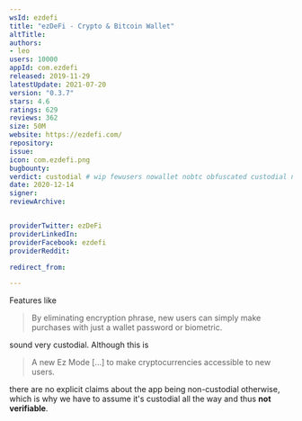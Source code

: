 ```yaml
---
wsId: ezdefi
title: "ezDeFi - Crypto & Bitcoin Wallet"
altTitle: 
authors:
- leo
users: 10000
appId: com.ezdefi
released: 2019-11-29
latestUpdate: 2021-07-20
version: "0.3.7"
stars: 4.6
ratings: 629
reviews: 362
size: 50M
website: https://ezdefi.com/
repository: 
issue: 
icon: com.ezdefi.png
bugbounty: 
verdict: custodial # wip fewusers nowallet nobtc obfuscated custodial nosource nonverifiable reproducible bounty defunct
date: 2020-12-14
signer: 
reviewArchive:


providerTwitter: ezDeFi
providerLinkedIn: 
providerFacebook: ezdefi
providerReddit: 

redirect_from:

---
```



Features like

> By eliminating encryption phrase, new users can simply make purchases with
  just a wallet password or biometric.

sound very custodial. Although this is

> A new Ez Mode [...] to make cryptocurrencies accessible to new users.

there are no explicit claims about the app being non-custodial otherwise, which
is why we have to assume it's custodial all the way and thus **not verifiable**.

